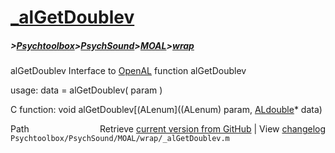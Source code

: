 # [_alGetDoublev](_alGetDoublev)
##### >[Psychtoolbox](Psychtoolbox)>[PsychSound](PsychSound)>[MOAL](MOAL)>[wrap](wrap)

alGetDoublev  Interface to [OpenAL](OpenAL) function alGetDoublev  
  
usage:  data = alGetDoublev( param )  
  
C function:  void alGetDoublev[(ALenum]((ALenum) param, [ALdouble](ALdouble)\* data)  




<div class="code_header" style="text-align:right;">
  <span style="float:left;">Path&nbsp;&nbsp;</span> <span class="counter">Retrieve <a href=
  "https://raw.github.com/Psychtoolbox-3/Psychtoolbox-3/beta/Psychtoolbox/PsychSound/MOAL/wrap/_alGetDoublev.m">current version from GitHub</a> | View <a href=
  "https://github.com/Psychtoolbox-3/Psychtoolbox-3/commits/beta/Psychtoolbox/PsychSound/MOAL/wrap/_alGetDoublev.m">changelog</a></span>
</div>
<div class="code">
  <code>Psychtoolbox/PsychSound/MOAL/wrap/_alGetDoublev.m</code>
</div>

